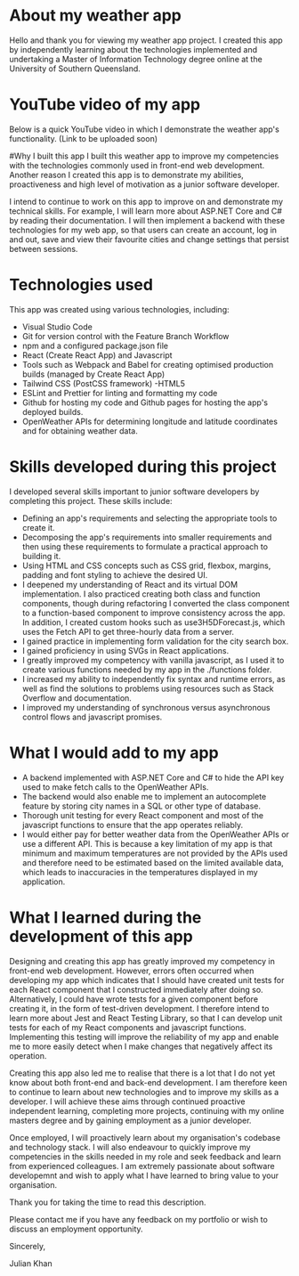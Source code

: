 # About my weather app

Hello and thank you for viewing my weather app project. I created this app by independently learning about the technologies implemented and undertaking a Master of Information Technology degree online at the University of Southern Queensland.


# YouTube video of my app
Below is a quick YouTube video in which I demonstrate the weather app's functionality.
(Link to be uploaded soon)

#Why I built this app
I built this weather app to improve my competencies with the technologies commonly used in front-end web development. Another reason I created this app is to demonstrate my abilities, proactiveness and high level of motivation as a junior software developer.

I intend to continue to work on this app to improve on and demonstrate my technical skills. For example, I will learn more about ASP.NET Core and C# by reading their documentation. I will then implement a backend with these technologies for my web app, so that users can create an account, log in and out, save and view their favourite cities and change settings that persist between sessions.

# Technologies used

This app was created using various technologies, including:
- Visual Studio Code
- Git for version control with the Feature Branch Workflow
- npm and a configured package.json file
- React (Create React App) and Javascript
- Tools such as Webpack and Babel for creating optimised production builds (managed by Create React App)
- Tailwind CSS (PostCSS framework)
-HTML5
- ESLint and Prettier for linting and formatting my code
- Github for hosting my code and Github pages for hosting the app's deployed builds.
- OpenWeather APIs for determining longitude and latitude coordinates and for obtaining weather data.

# Skills developed during this project
I developed several skills important to junior software developers by completing this project. These skills include:
- Defining an app's requirements and selecting the appropriate tools to create it.
- Decomposing the app's requirements into smaller requirements and then using these requirements to formulate a practical approach to building it.
- Using HTML and CSS concepts such as CSS grid, flexbox, margins, padding and font styling to achieve the desired UI.
- I deepened my understanding of React and its virtual DOM implementation. I also practiced creating both class and function components, though during refactoring I converted the class component to a function-based component to improve consistency across the app. In addition, I created custom hooks such as use3H5DForecast.js, which uses the Fetch API to get three-hourly data from a server.
- I gained practice in implementing form validation for the city search box.
- I gained proficiency in using SVGs in React applications.
- I greatly improved my competency with vanilla javascript, as I used it to create various functions needed by my app in the ./functions folder.
- I increased my ability to independently fix syntax and runtime errors, as well as find the solutions to problems using resources such as Stack Overflow and documentation.
- I improved my understanding of synchronous versus asynchronous control flows and javascript promises.

# What I would add to my app
- A backend implemented with ASP.NET Core and C# to hide the API key used to make fetch calls to the OpenWeather APIs.
- The backend would also enable me to implement an autocomplete feature by storing city names in a SQL or other type of database.
- Thorough unit testing for every React component and most of the javascript functions to ensure that the app operates reliably.
- I would either pay for better weather data from the OpenWeather APIs or use a different API. This is because a key limitation of my app is that minimum and maximum temperatures are not provided by the APIs used and therefore need to be estimated based on the limited available data, which leads to inaccuracies in the temperatures displayed in my application. 

# What I learned during the development of this app
Designing and creating this app has greatly improved my competency in front-end web development. However, errors often occurred when developing my app which indicates that I should have created unit tests for each React component that I constructed immediately after doing so. Alternatively, I could have wrote tests for a given component before creating it, in the form of test-driven development. I therefore intend to learn more about Jest and React Testing Library, so that I can develop unit tests for each of my React components and javascript functions. Implementing this testing will improve the reliability of my app and enable me to more easily detect when I make changes that negatively affect its operation.

Creating this app also led me to realise that there is a lot that I do not yet know about both front-end and back-end development. I am therefore keen to continue to learn about new technologies and to improve my skills as a developer. I will achieve these aims through continued proactive independent learning, completing more projects, continuing with my online masters degree and by gaining employment as a junior developer.

Once employed, I will proactively learn about my organisation's codebase and technology stack. I will also endeavour to quickly improve my competencies in the skills needed in my role and seek feedback and learn from experienced colleagues. I am extremely passionate about software developemnt and wish to apply what I have learned to bring value to your organisation.

Thank you for taking the time to read this description. 

Please contact me if you have any feedback on my portfolio or wish to discuss an employment opportunity.

Sincerely,

Julian Khan




